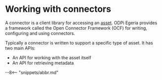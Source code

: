 <!-- SPDX-License-Identifier: CC-BY-4.0 -->
<!-- Copyright Contributors to the ODPi Egeria project. -->

# Working with connectors

A connector is a client library for accessing an
[asset](/egeria-docs/concepts/asset).
ODPi Egeria provides a framework
called the Open Connector Framework (OCF) for writing, configuring and using connectors.

Typically a connector is written to support a specific type of asset.  It has
two main APIs:

* An API for working with the asset itself
* An API for retrieving metadata


--8<-- "snippets/abbr.md"
